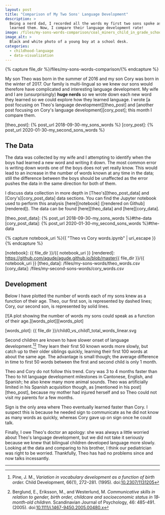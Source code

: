 ```yaml
---
layout: post
title: "Comparison of My Two Sons' Language Development"
description: >
  Being a nerd dad, I recorded all the words my first two sons spoke as they
  learned them. Now, I compare their language development rate!
image: /files/my-sons-words-comparison/coal_miners_child_in_grade_school_lejunior_harlan_county_kentucky.jpg
image_alt: >
  Black and white photo of a young boy at a school desk.
categories:
  - childhood-language
  - data-visualization
---
```


{% capture file_dir %}/files/my-sons-words-comparison/{% endcapture %}

My son Theo was born in the summer of 2016 and my son Cory was born in the
winter of 2017. Our family is multi-lingual so we knew our sons would
therefore have complicated and interesting language development. My wife and I
are (unsurprisingly) **huge nerds** so we wrote down each new word they
learned so we could explore how they learned language. I wrote [a post
focusing on Theo's language development][theo_post] and [another post focusing
on Cory's language development][cory_post]; this month I compare them.

[theo_post]: {% post_url 2018-09-30-my_sons_words %}
[cory_post]: {% post_url 2020-01-30-my_second_sons_words %}

## The Data

The data was collected by my wife and I attempting to identify when the boys
had learned a new word and writing it down. The most common error is writing
down words one of the boys does not yet really know. This would lead to an
increase in the number of words known at any time in the data; still the
difference between the boys should be unaffected as the error pushes the data
in the same direction for both of them.

I discuss data collection in more depth in [Theo's][theo_post_data] and
[Cory's][cory_post_data] data sections. You can find the Jupyter notebook used
to perform this analysis [here][notebook] ([rendered on Github][rendered]).
The data can be found [here][theo_data] and [here][cory_data].

[theo_post_data]: {% post_url 2018-09-30-my_sons_words %}#the-data
[cory_post_data]: {% post_url 2020-01-30-my_second_sons_words %}#the-data

{% capture notebook_uri %}{{ "Theo vs Cory words.ipynb" | uri_escape }}{% endcapture %}

[notebook]: {{ file_dir }}/{{ notebook_uri }}
[rendered]: https://github.com/agude/agude.github.io/blob/master{{ file_dir }}/{{ notebook_uri }}
[theo_data]: /files/my-sons-words/theo_words.csv
[cory_data]: /files/my-second-sons-words/cory_words.csv

## Development

Below I have plotted the number of words each of my sons knew as a function of
their age. Theo, our first son, is represented by dashed lines; Cory, our
second son, is represented by solid lines.

[![A plot showing the number of words my sons could speak as a function of
their age.][words_plot]][words_plot]

[words_plot]: {{ file_dir }}/child0_vs_child1_total_words_linear.svg

Second children are known to have slower onset of language
development.[^1][^2] They learn their first 50 known words more slowly, but
catch up to their older siblings quickly, learning their first 100 words at
about the same age. The advantage is small though; the average difference in
time to first 50 words between the first and second child is only 1 month.

Theo and Cory do not follow this trend. Cory was 3 to 4 months faster than
Theo to hit language development milestones in Cantonese, English, and
Spanish; he also knew many more animal sounds. Theo was artificially limited
in his Spanish acquisition though, as [mentioned in his post][theo_post],
because my mother had injured herself and so Theo could not visit my parents
for a few months.

Sign is the only area where Theo eventually learned faster than Cory. I
suspect this is because he needed sign to communicate as he did not know as
many words as quickly, whereas Cory gave up on sign once he could talk.

Finally, I owe Theo's doctor an apology: she was always a little worried about
Theo's language development, but we did not take it seriously because we knew
that bilingual children developed language more slowly. Looking at the data
and comparing to his brother, I think our pediatrician was right to be
worried. Thankfully, Theo has had no problems since and now talks incessantly.

---

[^1]: Pine, J. M., _Variation in vocabulary development as a function of birth order._ Child Development, 66(1), 272–281. (1995). doi:[10.2307/1131205](https://doi.org/10.2307/1131205)
[^2]: Berglund, E., Eriksson, M., and Westerlund, M. _Communicative skills in relation to gender, birth order, childcare and socioeconomic status in 18‐month‐old children._ Scandinavian Journal of Psychology, 46: 485-491. (2005). doi:[10.1111/j.1467-9450.2005.00480.x](https://doi.org/10.1111/j.1467-9450.2005.00480.x)
